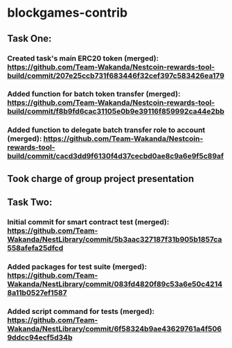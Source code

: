 # blockgames-contrib


## Task One:

### Created task's main ERC20 token (merged): https://github.com/Team-Wakanda/Nestcoin-rewards-tool-build/commit/207e25ccb731f683446f32cef397c583426ea179
### Added function for batch token transfer (merged): https://github.com/Team-Wakanda/Nestcoin-rewards-tool-build/commit/f8b9fd6cac31105e0b9e39116f859992ca44e2bb
### Added function to delegate batch transfer role to account (merged): https://github.com/Team-Wakanda/Nestcoin-rewards-tool-build/commit/cacd3dd9f6130f4d37cecbd0ae8c9a6e9f5c89af
## Took charge of group project presentation

## Task Two:
### Initial commit for smart contract test (merged): https://github.com/Team-Wakanda/NestLibrary/commit/5b3aac327187f31b905b1857ca558afefa25dfcd
### Added packages for test suite (merged): https://github.com/Team-Wakanda/NestLibrary/commit/083fd4820f89c53a6e50c42148a11b0527ef1587
### Added script command for tests (merged): https://github.com/Team-Wakanda/NestLibrary/commit/6f58324b9ae43629761a4f5069ddcc94ecf5d34b
